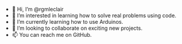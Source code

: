 - 👋 Hi, I’m @rgmleclair
- 👀 I’m interested in learning how to solve real problems using code.
- 🌱 I’m currently learning how to use Arduinos.
- 💞️ I’m looking to collaborate on exciting new projects.
- 📫 You can reach me on GitHub.

<!---
rgmleclair/rgmleclair is a ✨ special ✨ repository because its `README.md` (this file) appears on your GitHub profile.
You can click the Preview link to take a look at your changes.
--->

